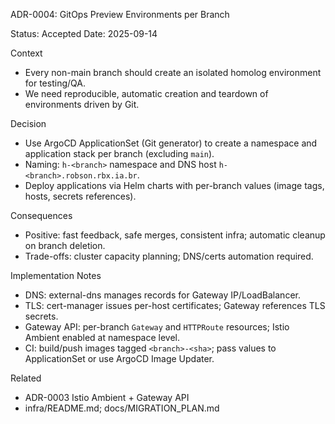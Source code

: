 ADR-0004: GitOps Preview Environments per Branch

Status: Accepted
Date: 2025-09-14

Context
- Every non-main branch should create an isolated homolog environment for testing/QA.
- We need reproducible, automatic creation and teardown of environments driven by Git.

Decision
- Use ArgoCD ApplicationSet (Git generator) to create a namespace and application stack per branch (excluding `main`).
- Naming: `h-<branch>` namespace and DNS host `h-<branch>.robson.rbx.ia.br`.
- Deploy applications via Helm charts with per-branch values (image tags, hosts, secrets references).

Consequences
- Positive: fast feedback, safe merges, consistent infra; automatic cleanup on branch deletion.
- Trade-offs: cluster capacity planning; DNS/certs automation required.

Implementation Notes
- DNS: external-dns manages records for Gateway IP/LoadBalancer.
- TLS: cert-manager issues per-host certificates; Gateway references TLS secrets.
- Gateway API: per-branch `Gateway` and `HTTPRoute` resources; Istio Ambient enabled at namespace level.
- CI: build/push images tagged `<branch>-<sha>`; pass values to ApplicationSet or use ArgoCD Image Updater.

Related
- ADR-0003 Istio Ambient + Gateway API
- infra/README.md; docs/MIGRATION_PLAN.md


